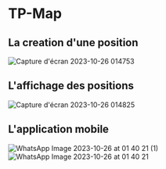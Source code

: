 # TP-Map
## La creation d'une position
![Capture d'écran 2023-10-26 014753](https://github.com/Salma191/TP-Map/assets/116913855/82590962-964f-4bc3-9b40-8989244e96c9)
## L'affichage des positions
![Capture d'écran 2023-10-26 014825](https://github.com/Salma191/TP-Map/assets/116913855/712deeda-ee33-4e17-b266-365f3a40cd5c)
## L'application mobile
![WhatsApp Image 2023-10-26 at 01 40 21 (1)](https://github.com/Salma191/TP-Map/assets/116913855/4d96718f-27a4-4055-ad0b-54aa71d3dc28)
![WhatsApp Image 2023-10-26 at 01 40 21](https://github.com/Salma191/TP-Map/assets/116913855/491bec7b-0e37-4a97-9503-e4703dea9c09)
